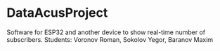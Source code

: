 # DataAcusProject
Software for ESP32 and another device to show real-time number of subscribers.
Students: Voronov Roman, Sokolov Yegor, Baranov Maxim 
